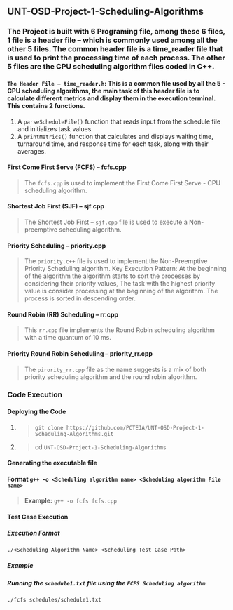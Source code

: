 ## UNT-OSD-Project-1-Scheduling-Algorithms

### The Project is built with 6 Programing file, among these 6 files, 1 file is a header file – which is commonly used among all the other 5 files. The common header file is a time_reader file that is used to print the processing time of each process. The other 5 files are the CPU scheduling algorithm files coded in C++.

#### `The Header File – time_reader.h`: This is a common file used by all the 5 - CPU scheduling algorithms, the main task of this header file is to calculate different metrics and display them in the execution terminal.  This contains 2 functions. 
1. A `parseScheduleFile()` function that reads input from the schedule file and initializes task values.
2. A `printMetrics()` function that calculates and displays waiting time, turnaround time, and response time for each task, along with their averages.

#### First Come First Serve (FCFS) – fcfs.cpp
> The `fcfs.cpp` is used to implement the First Come First Serve - CPU scheduling algorithm. 

#### Shortest Job First (SJF) – sjf.cpp
> The Shortest Job First – `sjf.cpp` file is used to execute a Non-preemptive scheduling algorithm. 

#### Priority Scheduling – priority.cpp
> The `priority.c++` file is used to implement the Non-Preemptive Priority Scheduling algorithm.
> Key Execution Pattern: At the beginning of the algorithm the algorithm starts to sort the processes by considering their priority values, The task with the highest priority value is consider processing at the beginning of the algorithm. The process is sorted in descending order.

#### Round Robin (RR) Scheduling – rr.cpp
> This `rr.cpp` file implements the Round Robin scheduling algorithm with a time quantum of 10 ms.

#### Priority Round Robin Scheduling – priority_rr.cpp
> The `pirority_rr.cpp` file as the name suggests is a mix of both priority scheduling algorithm and the round robin algorithm. 

### Code Execution
#### Deploying the Code
1. > `git clone https://github.com/PCTEJA/UNT-OSD-Project-1-Scheduling-Algorithms.git`
2. > cd `UNT-OSD-Project-1-Scheduling-Algorithms`

#### Generating the executable file
#### Format `g++ -o <Scheduling algorithm name> <Scheduling algorithm File name>`
> **Example:** `g++ -o fcfs fcfs.cpp`

#### Test Case Execution
##### Execution Format
`./<Scheduling Algorithm Name> <Scheduling Test Case Path>`

##### Example
##### Running the `schedule1.txt` file using the `FCFS Scheduling algorithm` 
`./fcfs schedules/schedule1.txt`
